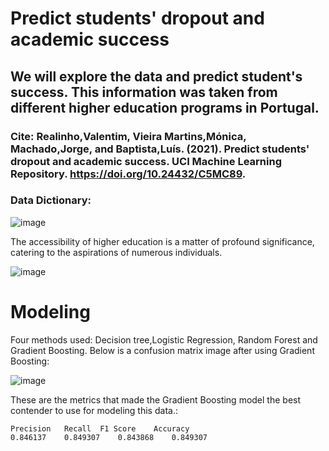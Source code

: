 # Predict students' dropout and academic success
## We will explore the data and predict student's success. This information was taken from different higher education programs in Portugal. 
### Cite: Realinho,Valentim, Vieira Martins,Mónica, Machado,Jorge, and Baptista,Luís. (2021). Predict students' dropout and academic success. UCI Machine Learning Repository. https://doi.org/10.24432/C5MC89.

### Data Dictionary:

![image](https://github.com/evelynmmartinez/Students-Success-in-higher-education/assets/136510004/002b1765-f8e6-4ceb-9531-8c1c552b8d2e)


The accessibility of higher education is a matter of profound significance, catering to the aspirations of numerous individuals. 

![image](https://github.com/evelynmmartinez/Data-Science-Project/assets/136510004/6f60fcc0-e329-47b1-bba3-868a565a4103)

# Modeling

Four methods used: Decision tree,Logistic Regression, Random Forest and Gradient Boosting. 
Below is a confusion matrix image after using Gradient Boosting:

![image](https://github.com/evelynmmartinez/Students-Success-in-higher-education/assets/136510004/02c2450d-474a-42f6-80ee-3a9d3154ffd5)

These are the metrics that made the Gradient Boosting model the best contender to use for modeling this data.:

	Precision	Recall	F1 Score	Accuracy
	0.846137	0.849307	0.843868	0.849307
